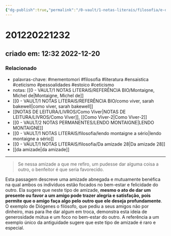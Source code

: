 ```yaml
---
{"dg-publish":true,"permalink":"/0-vault/1-notas-literais/filosofia/e-dando-que-se-recebe/","tags":["mementomori","filosofia","literatura","ensaistica","ceticismo","pessoalidades","estoico"],"dgHomeLink":true,"dgShowLocalGraph":true,"dgShowFileTree":true,"dgEnableSearch":true,"noteIcon":""}
---
```


# 201220221232
## criado em: 12:32 2022-12-20

### Relacionado
- palavras-chave: #mementomori  #filosofia #literatura #ensaistica #ceticismo #pessoalidades #estoico #ceticismo
- notas: [[0 - VAULT/1 NOTAS LITERAIS/REFERÊNCIA BIO/Montaigne, Michel de\|Montaigne, Michel de]]
- [[0 - VAULT/1 NOTAS LITERAIS/REFERÊNCIA BIO/como viver, sarah bakewell\|como viver, sarah bakewell]]
- [[NOTAS DE LEITURA/LIVROS/Como Viver\|NOTAS DE LEITURA/LIVROS/Como Viver]], [[Como Viver-2\|Como Viver-2]]
- [[0 - VAULT/2 NOTAS PERMANENTES/LENDO MONTAIGNE\|LENDO MONTAIGNE]]
- [[0 - VAULT/1 NOTAS LITERAIS/filosofia/lendo montaigne a sério\|lendo montaigne a sério]]
- [[0 - VAULT/1 NOTAS LITERAIS/filosofia/Da amizade 28\|Da amizade 28]]
- [[da amizade\|da amizade]]
---
> Se nessa amizade a que me refiro, um pudesse dar alguma coisa a outro, o benfeitor é que seria favorecido.

Esta passagem descreve uma amizade abnegada e mutuamente benéfica na qual ambos os indivíduos estão focados no bem-estar e felicidade do outro. Ela sugere que neste tipo de amizade, **mesmo o ato de dar um presente ou favor a um amigo pode trazer alegria e satisfação, pois permite que o amigo faça algo pelo outro que ele deseja profundamente**. O exemplo de Diógenes o filósofo, que pediu a seus amigos não por dinheiro, mas para lhe dar algum em troca, demonstra esta ideia de generosidade mútua e um foco no bem-estar do outro. A referência a um exemplo único da antiguidade sugere que este tipo de amizade é raro e especial.